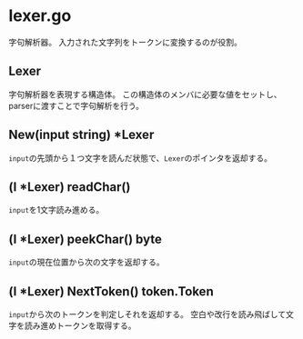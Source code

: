 # lexer.go
字句解析器。
入力された文字列をトークンに変換するのが役割。


## Lexer
字句解析器を表現する構造体。
この構造体のメンバに必要な値をセットし、parserに渡すことで字句解析を行う。

## New(input string) *Lexer
`input`の先頭から１つ文字を読んだ状態で、`Lexer`のポインタを返却する。

## (l *Lexer) readChar()
`input`を1文字読み進める。

## (l *Lexer) peekChar() byte
`input`の現在位置から次の文字を返却する。

## (l *Lexer) NextToken() token.Token
`input`から次のトークンを判定しそれを返却する。
空白や改行を読み飛ばして文字を読み進めトークンを取得する。